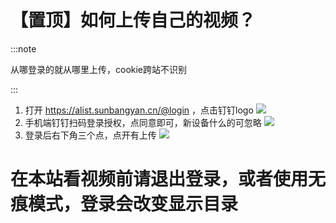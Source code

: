 # 【置顶】如何上传自己的视频？

:::note

从哪登录的就从哪里上传，cookie跨站不识别

:::

1. 打开 https://alist.sunbangyan.cn/@login ，点击钉钉logo
![](https://i.072333.xyz/file/AgACAgEAAyEGAASMaMWHAAJYrWf8dZuJjK_an9s7-H4MWCiJumt_AAJfrzEb_-rhR71t3kT6CmPXAQADAgADeAADNgQ.png)
2. 手机端钉钉扫码登录授权，点同意即可，新设备什么的可忽略
![](https://i.072333.xyz/file/AgACAgEAAyEGAASMaMWHAAJYr2f8eH7foZ6KY_9MjIoCQ41KE-i3AAJjrzEb_-rhR0u_T5zk5uboAQADAgADdwADNgQ.png)
3. 登录后右下角三个点，点开有上传
![](https://i.072333.xyz/file/AgACAgEAAyEGAASMaMWHAAJYrmf8d3L0P0VYPxOptn-1axlwER9jAAJirzEb_-rhR9i-QDrmC_cbAQADAgADeAADNgQ.png)

# 在本站看视频前请退出登录，或者使用无痕模式，登录会改变显示目录